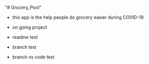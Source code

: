 "# Grocery_Pool" 
- this app is the help people do grocery easier during COVID-19
- on going project
- readme test
- branch test




- branch vs code test